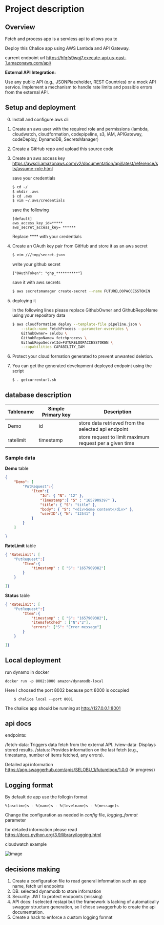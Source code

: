 # Project description

## Overview

Fetch and process app is a servless api to allows you to

Deploy this Chalice app using AWS Lambda and API Gateway.

current endpoint url https://hfqfs9wqj7.execute-api.us-east-1.amazonaws.com/api/

**External API Integration:**

Use any public API (e.g., JSONPlaceholder, REST Countries) or a mock API service.
Implement a mechanism to handle rate limits and possible errors from the external API.

## Setup and deployment

0. Install and configure aws cli
1. Create an aws user with the required role and permissions (lambda, cloudwatch, cloudformation, codepipeline, s3, IAM, APIGateway, codeDeploy, DynamoDB, SecretsManager)
2. Create a GitHub repo and upload this source code
3. Create an aws access key https://awscli.amazonaws.com/v2/documentation/api/latest/reference/sts/assume-role.html

    save your credentials

    ```bash
    $ cd ~/
    $ mkdir .aws
    $ cd .aws
    $ vim ~/.aws/credentials
    ```

    save the following

    ```
    [default]
    aws_access_key_id=*****
    aws_secret_access_key= ******
    ```

    Replace **** with your credentials

4. Create an OAuth key pair from GitHub and store it as an aws secret

    ``` bash 
    $ vim ///tmp/secret.json 
    ```

    write your github secret
    ```
    {"OAuthToken": "ghp_**********"}
    ```

    save it with aws secrets

    ``` bash
    $ aws secretsmanager create-secret --name FUTURELOOPACCESSTOKEN         --description "Token for Github Repo Access" --secret-string file:///tmp/secret.json
    ```

5. deploying it 

    In the following lines please replace GithubOwner and GithubRepoName using your repository data

    ``` bash
    $ aws cloudformation deploy --template-file pipeline.json \
        --stack-name FetchProcess --parameter-overrides \
        GithubOwner= selobu \
        GithubRepoName= fetchprocess \
        GithubRepoSecretId=FUTURELOOPACCESSTOKEN \
        --capabilities CAPABILITY_IAM
    ```

6. Protect your cloud formation generated to prevent unwanted deletion.

7. You can get the generated development deployed endpoint using the script 

    ```
    $ . getcurrenturl.sh
    ```

## database description

Tablename | Simple  Primary key | Description
---|---|---
Demo | id | store data retrieved from the selected api endpoint
ratelimit | timestamp | store request to limit maximum request per a given time


### Sample data

**Demo** table

``` JSON
{
    "Demo": [
        "PutRequest":{
            "Item":{
                "Id": { "N": "12" },
                "Timestamp":{ "S" : "1657909397" },
                "title": { "S": "title" },
                "body": { "S": "<div>Some content</div>" },
                "userID":{ "N": "12541" }
            }
        }
    ]

}
```

**RateLimit** table

``` JSON
{ "RateLimit": [
    "PutRequest":{
        "Item":{
            "timestamp" : [ "S": "1657909382"]
        }
    }

]}

```

**Status** table

``` JSON
{ "RateLimit": [
    "PutRequest":{
        "Item":{
            "timestamp" : [ "S": "1657909382"],
            "itemsfetched" : ["N":"2"],
            "errors": ["S": "Error message"]
        }
    }

]}

```


## Local deployment

run dynamo in docker

```
docker run -p 8002:8000 amazon/dynamodb-local
```

Here I choosed the port 8002 because port 8000 is occupied


```
    $ chalice local --port 8001
```

The chalice app should be running at http://127.0.0.1:8001


## api docs

endpoints:


/fetch-data: Triggers data fetch from the external API.
/view-data: Displays stored results.
/status: Provides information on the last fetch (e.g., timestamp, number of items fetched, any errors).

Detailed api information https://app.swaggerhub.com/apis/SELOBU_1/futureloop/1.0.0  (in progress)

## Logging format

By default de app use the follogin format

` %(asctime)s - %(name)s - %(levelname)s - %(message)s `

Change the configuration as needed in *config* file, *logging_format* parameter

for detailed information please read https://docs.python.org/3.9/library/logging.html

cloudwatch example 

![image](https://github.com/selobu/fetchprocess/assets/11469144/d3121327-9997-424d-847d-d393a51d4193)


## decisions making

1. Create a configuration file to read general information such as app name, fetch url endpoints
2. DB: selected dynamodb to store information
3. Security: JWT to protect endpoints (missing)
4. API docs: I selected restapi but the framework is lacking of automatically swagger structure generation, so I chose swaggerhub to create the api documentation.
5. Create a hack to enforce a custom logging format
